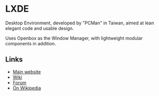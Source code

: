 # LXDE

Desktop Environment, developed by "PCMan" in Taiwan,
aimed at lean elegant code and usable design.

Uses Openbox as the Window Manager, with lightweight modular components in addition.

## Links

- [Main website](https://www.lxde.org)
- [Wiki](https://wiki.lxde.org)
- [Forum](https://forum.lxde.org/)
- [On Wikipedia](https://en.wikipedia.org/wiki/LXDE)
